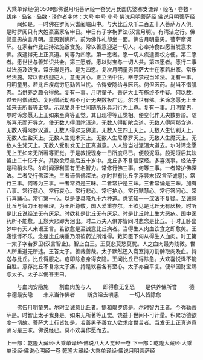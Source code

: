 大乘单译经·第0509部佛说月明菩萨经一卷吴月氏国优婆塞支谦译
· 经名 · 卷数 · 跋序
· 品名 · 品数 · 译作者字体：大号 中号 小号
佛说月明菩萨经
佛说月明菩萨经
　　闻如是。一时佛在罗阅只耆阇崛山中。与大比丘众千二百五十人菩萨万人俱。是时罗阅只有大姓豪富家名申日。申日有子字栴罗法(汉言月明)。有清洁之行。佛譬童男故言月明。童男到佛所。前为佛作礼却坐一面。佛告月明童男。菩萨摩诃萨。在家若作比丘持法施饭食施。常以善意迎逆一切人。心奉持食四愿当发意求佛。疾逮得无上正真道。何等为四愿。第一愿者。愿一切人疾逮善权方便。第二愿者。愿世世与善知识共会。第三愿者。愿以财宝与一切人共。第四愿者。愿行二事以法施及饭食。常乐得是行。是为四愿。复次月明童男菩萨大士在家若出家。常乐经法施。常以善权迎逆人。意无贪心。正立法中住。奉守禁戒当如法。复有一事。月明童男。若比丘疾病穷厄勤苦当忧。令得安隐给与医药。何但医药。尚当不惜肌肉。当供养之趣令得愈。复有一事。月明童子。菩萨大士布施终不中疑。何以故。过去阿僧祇劫。复阿僧祇劫都不可计无央数极广远。尔时世有佛。名谛念愿无上王如来无所著等正觉。示现受身于世间随所乐具习行为上尊。复有一事。月明童男。尔时谛念愿无上王如来至真等正觉。其日现得等正觉相。便变化作无央数身形。随所喜乐而开导之。使无数人得须陀洹道。无数人得斯陀含道。无数人得阿那含道。无数人得阿罗汉道。无数人得辟支佛道。无数人生四王天上。无数人生忉利天上。无数人生盐天上。无数人生兜术天上。无数人生尼摩罗天上。无数人生魔天上。无数人生梵天上。无数人受别发无上正真道意。人人皆当过泥洹大道去。尔时谛念愿无上王如来无所著等正觉。于是教授现身一日所度尽已。便般泥洹。般泥洹后其法留止二十亿千岁。其数欲尽最后五十岁中。比丘多不复信深经。多喜浅事。经法于是稍稍未尽。尔时阎浮利国有王名智力。常修行佛三事。何等三事。一者常护佛深法。二者受行佛深法。三者谛信佛深法。尔时世有比丘字浮昙末(汉言至诚意)。常行三事。何等为三事。一者常持是三昧。二者常护是三昧。三者常诵是三昧。加有八事。常行慈心。常行哀心。常行悲心。常行护心。常行黠慧心。常行答问心。常行喜踊心。常行第一心。以是便具降九十六种道。悉览知一一深法不复疑。至诚意比丘与智力王有亲理。为王所尊敬。国人爱重亦尔。王欲见是比丘无有厌极。时听是比丘说经法无有厌足。时欲礼是比丘无有厌足。时是比丘髀上生大恶疮。国中医药所不能愈。王愁大悲即为泪出。时二万夫人俱亦皆同时悲念是比丘。于时王卧出梦中有天人来语王言。若欲愈是至诚意比丘病者。当得生人肉血饮食之即愈矣。王寤惊悸不乐。念是比丘病重乃须彼药法所难得。敕问臣下何从得生人血肉。时王第一太子字若罗卫(汉言智止)。智止白王。王莫悲莫愁莫忧。人之血肉最为贱微。世人所重道无所违。王答太子。善哉善哉。太子默然还入斋室持刀割髀取肉及血。持送与比丘。比丘得服之。疮即除愈身得安隐。王闻比丘已得除愈。大欢喜悦怿不能自胜。意存比丘不复念太子痛。持是欢喜各有至心。太子亦自平复。便举国财宝赐与太子。太子以偈答王曰。

　　与血肉安隐施　　割血肉施与人
　　即得愈无复恐　　是供养佛所誉
　　德中德最安隐　　未来当作佛者
　　断贪淫去嗔恚　　一切人皆除愈

　　佛告月明童男。尔时至诚意比丘者。提和竭罗佛是。尔时智力王者。今弥勒菩萨是。时智止太子我身是。如来无所著等正觉。饶益于世间不可计量。积累功德欲度一切故。菩萨大士行皆如是。若善男子善女人欲求度世苦者。当发无上正真道意诵习是三昧。佛说经已。莫不欢喜作愿而去。

上一部：乾隆大藏经·大乘单译经·佛说八大人觉经一卷
下一部：乾隆大藏经·大乘单译经·佛说心明经一卷
乾隆大藏经·大乘单译经·佛说月明菩萨经